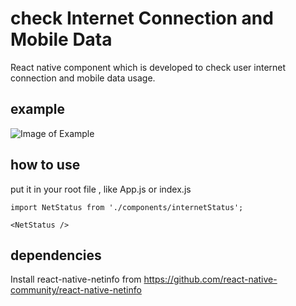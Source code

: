 # check Internet Connection and Mobile Data
React native component which is developed to check user internet connection and mobile data usage.

## example
![Image of Example](https://user-images.githubusercontent.com/5220867/93062184-2b05e780-f6a7-11ea-85cc-7a876297bd87.gif)

## how to use

put it in your root file , like App.js or index.js
```
import NetStatus from './components/internetStatus';

<NetStatus />

```

## dependencies
Install react-native-netinfo from https://github.com/react-native-community/react-native-netinfo

